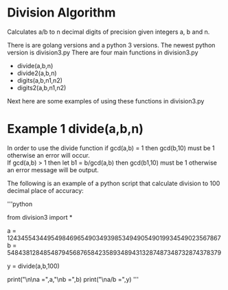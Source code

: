 # Division Algorithm
Calculates a/b to n decimal digits of precision given integers a, b and n.

There is are golang versions and a python 3 versions. The newest python version is division3.py
There are four main functions in division3.py
* divide(a,b,n)
* divide2(a,b,n)
* digits(a,b,n1,n2)
* digits2(a,b,n1,n2)

Next here are some examples of using these functions in division3.py

# Example 1 divide(a,b,n)
In order to use the divide function if gcd(a,b) = 1 then gcd(b,10) must be 1 otherwise an error will occur.  
If gcd(a,b) > 1 then let b1 = b/gcd(a,b) then gcd(b1,10) must be 1 otherwise an error message will be output.

The following is an example of a python script that calculate division to 100 decimal place of accuracy:

'''python

from division3 import *

a = 1243455434495498469654903493985349490549019934549023567867
b = 54843812848548794568765842358934894313287487348732874378379

y = divide(a,b,100)

print("\n\na =",a,"\nb =",b)
print("\na/b =",y)
'''


